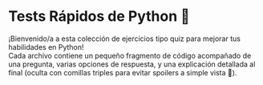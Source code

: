 # Tests Rápidos de Python 🧠

¡Bienvenido/a a esta colección de ejercicios tipo quiz para mejorar tus habilidades en Python!  
Cada archivo contiene un pequeño fragmento de código acompañado de una pregunta, varias opciones de respuesta, y una explicación detallada al final (oculta con comillas triples para evitar spoilers a simple vista 👀).
